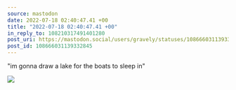 ```yaml
---
source: mastodon
date: 2022-07-18 02:40:47.41 +00
title: "2022-07-18 02:40:47.41 +00"
in_reply_to: 108210317491401280
post_uri: https://mastodon.social/users/gravely/statuses/108666031139332845
post_id: 108666031139332845
---
```

"im gonna draw a lake for the boats to sleep in"


![](/images/108666031076775956.jpg)

